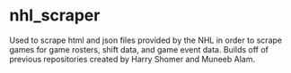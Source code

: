 # nhl_scraper
Used to scrape html and json files provided by the NHL in order to scrape games for game rosters, shift data, and game event data. 
Builds off of previous repositories created by Harry Shomer and Muneeb Alam. 
